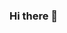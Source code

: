 ### Hi there 👋

<!--
**hindsjay/hindsjay** is a ✨ _special_ ✨ repository because its `README.md` (this file) appears on your GitHub profile.

Here are some ideas to get you started:

- 🔭 I’m currently working on ...
- 🌱 I’m currently learning ...
- 👯 I’m looking to collaborate on ...
- 🤔 I’m looking for help with ...
- 💬 Ask me about ...
- 📫 How to reach me: ...
- 😄 Pronouns: ...
- ⚡ Fun fact: ...
-->

<!--
[![](https://raw.githubusercontent.com/hindsjay/hindsjay/main/profile-summary-card-output/nord_bright/0-profile-details.svg)](https://github.com/vn7n24fzkq/github-profile-summary-cards)

[![](https://raw.githubusercontent.com/hindsjay/hindsjay/main/profile-summary-card-output/nord_bright/1-repos-per-language.svg)](https://github.com/vn7n24fzkq/github-profile-summary-cards)

[![](https://raw.githubusercontent.com/hindsjay/hindsjay/main/profile-summary-card-output/nord_bright/2-most-commit-language.svg)](https://github.com/vn7n24fzkq/github-profile-summary-cards)
-->
